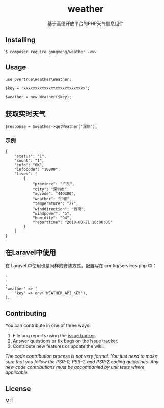<h1 align="center"> weather </h1>

<p align="center">基于高德开放平台的PHP天气信息组件</p>


## Installing

```shell
$ composer require gongmeng/weather -vvv
```

## Usage

```
use Overtrue\Weather\Weather;

$key = 'xxxxxxxxxxxxxxxxxxxxxxxxxxx';

$weather = new Weather($key);
```

## 获取实时天气

```
$response = $weather->getWeather('深圳');
```
### 示例
```
{
    "status": "1",
    "count": "1",
    "info": "OK",
    "infocode": "10000",
    "lives": [
        {
            "province": "广东",
            "city": "深圳市",
            "adcode": "440300",
            "weather": "中雨",
            "temperature": "27",
            "winddirection": "西南",
            "windpower": "5",
            "humidity": "94",
            "reporttime": "2018-08-21 16:00:00"
        }
    ]
}
```

## 在Laravel中使用
在 Laravel 中使用也是同样的安装方式，配置写在 config/services.php 中：

```
.
.
.
'weather' => [
    'key' => env('WEATHER_API_KEY'),
],
```

## Contributing

You can contribute in one of three ways:

1. File bug reports using the [issue tracker](https://github.com/gongmeng/weather/issues).
2. Answer questions or fix bugs on the [issue tracker](https://github.com/gongmeng/weather/issues).
3. Contribute new features or update the wiki.

_The code contribution process is not very formal. You just need to make sure that you follow the PSR-0, PSR-1, and PSR-2 coding guidelines. Any new code contributions must be accompanied by unit tests where applicable._

## License

MIT